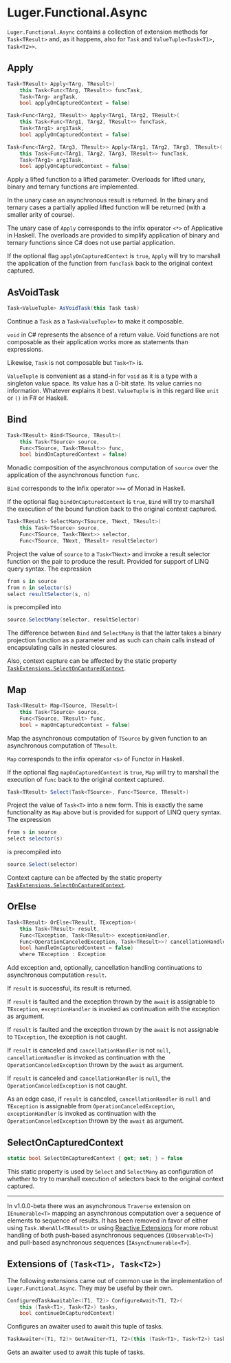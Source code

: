 # Luger.Functional.Async

`Luger.Functional.Async` contains a collection of extension methods for
`Task<TResult>` and, as it happens, also for `Task` and
`ValueTuple<Task<T1>, Task<T2>>`.

## Apply

```csharp
Task<TResult> Apply<TArg, TResult>(
    this Task<Func<TArg, TResult>> funcTask,
    Task<TArg> argTask,
    bool applyOnCapturedContext = false)
```
```csharp
Task<Func<TArg2, TResult>> Apply<TArg1, TArg2, TResult>(
    this Task<Func<TArg1, TArg2, TResult>> funcTask,
    Task<TArg1> arg1Task,
    bool applyOnCapturedContext = false)
```
```csharp
Task<Func<TArg2, TArg3, TResult>> Apply<TArg1, TArg2, TArg3, TResult>(
    this Task<Func<TArg1, TArg2, TArg3, TResult>> funcTask,
    Task<TArg1> arg1Task,
    bool applyOnCapturedContext = false)
```

Apply a lifted function to a lifted parameter. Overloads for lifted unary,
binary and ternary functions are implemented.

In the unary case an asynchronous result is returned. In the binary and ternary
cases a partially applied lifted function will be returned (with a smaller arity
of course).

The unary case of `Apply` corresponds to the infix operator `<*>` of Applicative
in Haskell. The overloads are provided to simplify application of binary and
ternary functions since C# does not use partial application.

If the optional flag `applyOnCapturedContext` is `true`, `Apply` will try to
marshall the application of the function from `funcTask` back to the original
context captured.

## AsVoidTask

```csharp
Task<ValueTuple> AsVoidTask(this Task task)
```

Continue a `Task` as a `Task<ValueTuple>` to make it composable.

`void` in C# represents the absence of a return value. Void functions are not
composable as their application works more as statements than expressions.

Likewise, `Task` is not composable but `Task<T>` is.

`ValueTuple` is convenient as a stand-in for `void` as it is a type with a
singleton value space. Its value has a 0-bit state. Its value carries no
information. Whatever explains it best. `ValueTuple` is in this regard like
`unit` or `()` in F# or Haskell.

## Bind

```csharp
Task<TResult> Bind<TSource, TResult>(
    this Task<TSource> source,
    Func<TSource, Task<TResult>> func,
    bool bindOnCapturedContext = false)
```

Monadic composition of the asynchronous computation of `source` over the
application of the asynchronous function `func`.

`Bind` corresponds to the infix operator `>>=` of Monad in Haskell.

If the optional flag `bindOnCapturedContext` is `true`, `Bind` will try to
marshall the execution of the bound function back to the original context
captured.

```csharp
Task<TResult> SelectMany<TSource, TNext, TResult>(
    this Task<TSource> source,
    Func<TSource, Task<TNext>> selector,
    Func<TSource, TNext, TResult> resultSelector)
```

Project the value of `source` to a `Task<TNext>` and invoke a result selector
function on the pair to produce the result.  Provided for support of LINQ query
syntax. The expression

```csharp
from s in source
from n in selector(s)
select resultSelector(s, n)
```

is precompiled into

```csharp
source.SelectMany(selector, resultSelector)
```

The difference between `Bind` and `SelectMany` is that the latter takes a binary
projection function as a parameter and as such can chain calls instead of
encapsulating calls in nested closures.

Also, context capture can be affected by the static property
[`TaskExtensions.SelectOnCapturedContext`](#SelectOnCapturedContext).

## Map

```csharp
Task<TResult> Map<TSource, TResult>(
    this Task<TSource> source,
    Func<TSource, TResult> func,
    bool = mapOnCapturedContext = false)
```

Map the asynchronous computation of `TSource` by given function to an
asynchronous computation of `TResult`.

`Map` corresponds to the infix operator `<$>` of Functor in Haskell.

If the optional flag `mapOnCapturedContext` is `true`, `Map` will try to
marshall the execution of `func` back to the original context captured.

```csharp
Task<TResult> Select(Task<TSource>, Func<TSource, TResult>)
```

Project the value of `Task<T>` into a new form. This is exactly the same
functionality as `Map` above but is provided for support of LINQ query syntax.
The expression

```csharp
from s in source
select selector(s)
```

is precompiled into

```csharp
source.Select(selector)
```

Context capture can be affected by the static property
[`TaskExtensions.SelectOnCapturedContext`](#SelectOnCapturedContext).

## OrElse

```csharp
Task<TResult> OrElse<TResult, TException>(
    this Task<TResult> result,
    Func<TException, Task<TResult>> exceptionHandler,
    Func<OperationCanceledException, Task<TResult>>? cancellationHandler = null,
    bool handleOnCapturedContext = false)
    where TException : Exception
```

Add exception and, optionally, cancellation handling continuations to
asynchronous computation `result`.

If `result` is successful, its result is returned.

If `result` is faulted and the exception thrown by the `await` is assignable to
`TException`, `exceptionHandler` is invoked as continuation with the exception
as argument.

If `result` is faulted and the exception thrown by the `await` is not assignable
to `TException`, the exception is not caught.

If `result` is canceled and `cancellationHandler` is not `null`,
`cancellationHandler` is invoked as continuation with the
`OperationCanceledException` thrown by the `await` as argument.

If `result` is canceled and `cancellationHandler` is `null`, the
`OperationCanceledException` is not caught.

As an edge case, if `result` is canceled, `cancellationHandler` is `null` and
`TException` is assignable from `OperationCanceledException`, `exceptionHandler`
is invoked as continuation with the `OperationCanceledException` thrown by the
`await` as argument.

## SelectOnCapturedContext

```csharp
static bool SelectOnCapturedContext { get; set; } = false
```

This static property is used by `Select` and `SelectMany` as configuration of
whether to try to marshall execution of selectors back to the original context
captured.

---

In v1.0.0-beta there was an asynchronous `Traverse` extension on
`IEnumerable<T>` mapping an asynchronous computation over a sequence of elements
to sequence of results.
It has been removed in favor of either using `Task.WhenAll<TResult>` or using
[Reactive Extensions](https://github.com/dotnet/reactive) for more robust
handling of both push-based asynchronous sequences (`IObservable<T>`) and
pull-based asynchronous sequences (`IAsyncEnumerable<T>`).

## Extensions of `(Task<T1>, Task<T2>)`

The following extensions came out of common use in the implementation of
`Luger.Functional.Async`. They may be useful by their own.

```csharp
ConfiguredTaskAwaitable<(T1, T2)> ConfigureAwait<T1, T2>(
    this (Task<T1>, Task<T2>) tasks,
    bool continueOnCapturedContext)
```

Configures an awaiter used to await this tuple of tasks.

```csharp
TaskAwaiter<(T1, T2)> GetAwaiter<T1, T2>(this (Task<T1>, Task<T2>) tasks)
```

Gets an awaiter used to await this tuple of tasks.

